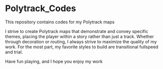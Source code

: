 # Polytrack_Codes

This repository contains codes for my Polytrack maps

I strive to create Polytrack maps that demonstrate and convey specific themes, placing the player within a story rather than just a track.
Whether through decoration or routing, I always strive to maximize the quality of my work.
For the most part, my favorite styles to build are transitional fullspeed and trial.

Have fun playing, and I hope you enjoy my work
